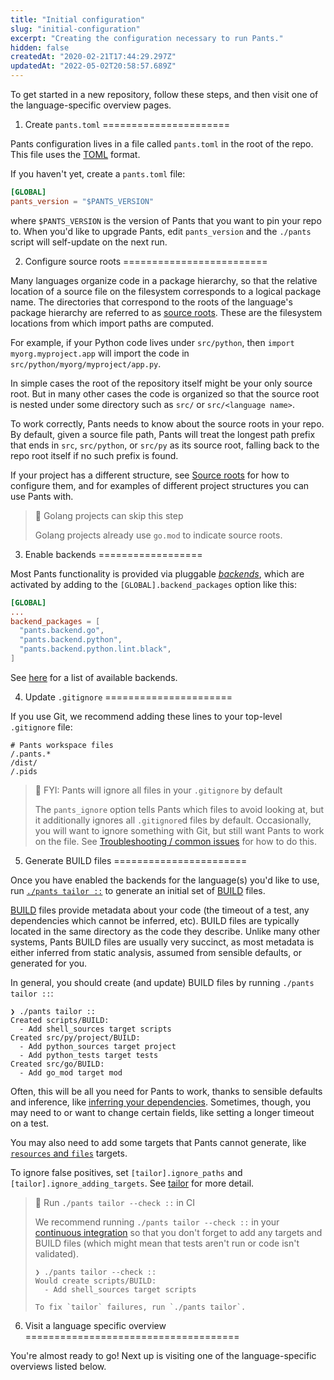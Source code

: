 ```yaml
---
title: "Initial configuration"
slug: "initial-configuration"
excerpt: "Creating the configuration necessary to run Pants."
hidden: false
createdAt: "2020-02-21T17:44:29.297Z"
updatedAt: "2022-05-02T20:58:57.689Z"
---
```

To get started in a new repository, follow these steps, and then visit one of the language-specific overview pages.

1. Create `pants.toml`
======================

Pants configuration lives in a file called `pants.toml` in the root of the repo. This file uses the [TOML](https://github.com/toml-lang/toml) format. 

If you haven't yet, create a `pants.toml` file:

```toml pants.toml
[GLOBAL]
pants_version = "$PANTS_VERSION"
```

where `$PANTS_VERSION` is the version of Pants that you want to pin your repo to.  When you'd like to upgrade Pants, edit `pants_version` and the `./pants` script will self-update on the next run.

2. Configure source roots
=========================

Many languages organize code in a package hierarchy, so that the relative location of a source file on the filesystem corresponds to a logical package name. The directories that correspond to the roots of the language's package hierarchy are referred to as [source roots](doc:source-roots). These are the filesystem locations from which import paths are computed.

For example, if your Python code lives under `src/python`, then `import myorg.myproject.app` will import the code in `src/python/myorg/myproject/app.py`. 

In simple cases the root of the repository itself might be your only source root. But in many other cases the code is organized so that the source root is nested under some directory such as `src/` or `src/<language name>`. 

To work correctly, Pants needs to know about the source roots in your repo. By default, given a source file path, Pants will treat the longest path prefix that ends in `src`, `src/python`, or `src/py` as its source root, falling back to the repo root itself if no such prefix is found. 

If your project has a different structure, see [Source roots](doc:source-roots) for how to configure them, and for examples of different project structures you can use Pants with.

> 📘 Golang projects can skip this step
> 
> Golang projects already use `go.mod` to indicate source roots.

3. Enable backends
==================

Most Pants functionality is provided via pluggable [_backends_](doc:enabling-backends), which are activated by adding to the `[GLOBAL].backend_packages` option like this:

```toml pants.toml
[GLOBAL]
...
backend_packages = [
  "pants.backend.go",
  "pants.backend.python",
  "pants.backend.python.lint.black",
]
```

See [here](doc:enabling-backends) for a list of available backends. 

4. Update `.gitignore`
======================

If you use Git, we recommend adding these lines to your top-level `.gitignore` file:

```text .gitignore
# Pants workspace files
/.pants.*
/dist/
/.pids
```

> 📘 FYI: Pants will ignore all files in your `.gitignore` by default
> 
> The `pants_ignore` option tells Pants which files to avoid looking at, but it additionally ignores all `.gitignore`d files by default. Occasionally, you will want to ignore something with Git, but still want Pants to work on the file. See [Troubleshooting / common issues](doc:troubleshooting) for how to do this.

5. Generate BUILD files
=======================

Once you have enabled the backends for the language(s) you'd like to use, run [`./pants tailor ::`](doc:create-initial-build-files) to generate an initial set of [BUILD](doc:targets) files.

[BUILD](doc:targets) files provide metadata about your code (the timeout of a test, any dependencies which cannot be inferred, etc). BUILD files are typically located in the same directory as the code they describe. Unlike many other systems, Pants BUILD files are usually very succinct, as most metadata is either inferred from static analysis, assumed from sensible defaults, or generated for you. 

In general, you should create (and update) BUILD files by running `./pants tailor ::`:

```
❯ ./pants tailor ::
Created scripts/BUILD:
  - Add shell_sources target scripts
Created src/py/project/BUILD:
  - Add python_sources target project
  - Add python_tests target tests
Created src/go/BUILD:
  - Add go_mod target mod
```

Often, this will be all you need for Pants to work, thanks to sensible defaults and inference, like [inferring your dependencies](doc:targets). Sometimes, though, you may need to or want to change certain fields, like setting a longer timeout on a test. 

You may also need to add some targets that Pants cannot generate, like [`resources` and `files`](doc:assets) targets.

To ignore false positives, set `[tailor].ignore_paths` and `[tailor].ignore_adding_targets`. See [tailor](doc:reference-tailor) for more detail.

> 📘 Run `./pants tailor --check ::` in CI
> 
> We recommend running `./pants tailor --check ::` in your [continuous integration](doc:doc:using-pants-in-ci) so that you don't forget to add any targets and BUILD files (which might mean that tests aren't run or code isn't validated).
> 
> ```
> ❯ ./pants tailor --check ::
> Would create scripts/BUILD:
>   - Add shell_sources target scripts
> 
> To fix `tailor` failures, run `./pants tailor`.
> ```

6. Visit a language specific overview
=====================================

You're almost ready to go! Next up is visiting one of the language-specific overviews listed below.
